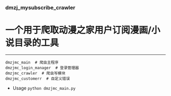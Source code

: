 ### dmzj_mysubscribe_crawler
# 一个用于爬取动漫之家用户订阅漫画/小说目录的工具
---
```
dmzjmc_main  # 爬虫主程序
dmzjmc_login_manager  # 登录管理器
dmzjmc_crawler  # 爬虫写模块
dmzjmc_customerr  # 自定义错误
```
- Usage
`python dmzjmc_main.py`
